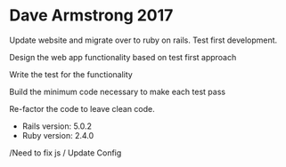 # Dave Armstrong 2017

Update website and migrate over to ruby on rails.
Test first development.

Design the web app functionality based on test first approach

Write the test for the functionality

Build the minimum code necessary to make each test pass

Re-factor the code to leave clean code.

* Rails version: 5.0.2
* Ruby version: 2.4.0

/Need to fix js / Update Config